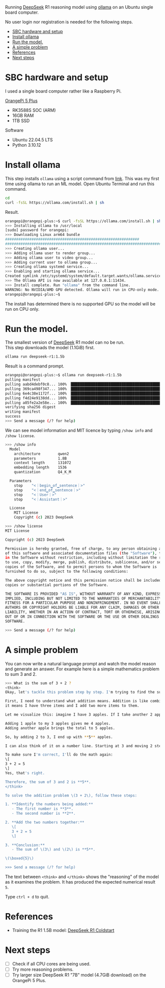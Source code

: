 Running [DeepSeek](https://github.com/deepseek-ai) R1 reasoning model using [ollama](https://ollama.com) on an Ubuntu single board computer.

No user login nor registration is needed for the following steps.

- [SBC hardware and setup](#sbc-hardware-and-setup)
- [Install ollama](#install-ollama)
- [Run the model.](#run-the-model)
- [A simple problem](#a-simple-problem)
- [References](#references)
- [Next steps](#next-steps)

# SBC hardware and setup

I used a single board computer rather like a Raspberry Pi.

[OrangePi 5 Plus](http://www.orangepi.org/html/hardWare/computerAndMicrocontrollers/service-and-support/Orange-Pi-5-plus.html) 
* RK3588S SOC (ARM)
* 16GB RAM
* 1TB SSD

Software
* Ubuntu 22.04.5 LTS
* Python 3.10.12

# Install ollama

This step installs `ollama` using a script command from [link](https://ollama.com/download/linux).  This was my 
first time using ollama to run an ML model.  Open Ubuntu Terminal and run this command.
```bash
cd
curl -fsSL https://ollama.com/install.sh | sh
```

Result.
```bash
orangepi@orangepi-plus:~$ curl -fsSL https://ollama.com/install.sh | sh
>>> Installing ollama to /usr/local
[sudo] password for orangepi: 
>>> Downloading Linux arm64 bundle
#############################################################             85.2%
######################################################################## 100.0%
>>> Creating ollama user...
>>> Adding ollama user to render group...
>>> Adding ollama user to video group...
>>> Adding current user to ollama group...
>>> Creating ollama systemd service...
>>> Enabling and starting ollama service...
Created symlink /etc/systemd/system/default.target.wants/ollama.service → /etc/systemd/system/ollama.service.
>>> The Ollama API is now available at 127.0.0.1:11434.
>>> Install complete. Run "ollama" from the command line.
WARNING: No NVIDIA/AMD GPU detected. Ollama will run in CPU-only mode.
orangepi@orangepi-plus:~$ 
```
The install has determined there is no supported GPU so the model will be run on CPU only.

# Run the model.

The smallest version of [DeepSeek](https://github.com/deepseek-ai) R1 model can no be run.  
This step downloads the model (1.1GiB) first.
```bash
ollama run deepseek-r1:1.5b
```

Result is a command prompt.
```bash
orangepi@orangepi-plus:~$ ollama run deepseek-r1:1.5b
pulling manifest 
pulling aabd4debf0c8... 100% ▕███████████████████████████████████████████████████████████████████████████████▏ 1.1 GB                         
pulling 369ca498f347... 100% ▕███████████████████████████████████████████████████████████████████████████████▏  387 B                         
pulling 6e4c38e1172f... 100% ▕███████████████████████████████████████████████████████████████████████████████▏ 1.1 KB                         
pulling f4d24e9138dd... 100% ▕███████████████████████████████████████████████████████████████████████████████▏  148 B                         
pulling a85fe2a2e58e... 100% ▕███████████████████████████████████████████████████████████████████████████████▏  487 B                         
verifying sha256 digest 
writing manifest 
success 
>>> Send a message (/? for help)
```

We can see model information and MIT licence by typing `/show info` and `/show license`.
```bash
>>> /show info
  Model
    architecture        qwen2     
    parameters          1.8B      
    context length      131072    
    embedding length    1536      
    quantization        Q4_K_M    

  Parameters
    stop    "<｜begin▁of▁sentence｜>"    
    stop    "<｜end▁of▁sentence｜>"      
    stop    "<｜User｜>"                 
    stop    "<｜Assistant｜>"            

  License
    MIT License                    
    Copyright (c) 2023 DeepSeek    

>>> /show license
MIT License

Copyright (c) 2023 DeepSeek

Permission is hereby granted, free of charge, to any person obtaining a copy
of this software and associated documentation files (the "Software"), to deal
in the Software without restriction, including without limitation the rights
to use, copy, modify, merge, publish, distribute, sublicense, and/or sell
copies of the Software, and to permit persons to whom the Software is
furnished to do so, subject to the following conditions:

The above copyright notice and this permission notice shall be included in all
copies or substantial portions of the Software.

THE SOFTWARE IS PROVIDED "AS IS", WITHOUT WARRANTY OF ANY KIND, EXPRESS OR
IMPLIED, INCLUDING BUT NOT LIMITED TO THE WARRANTIES OF MERCHANTABILITY,
FITNESS FOR A PARTICULAR PURPOSE AND NONINFRINGEMENT. IN NO EVENT SHALL THE
AUTHORS OR COPYRIGHT HOLDERS BE LIABLE FOR ANY CLAIM, DAMAGES OR OTHER
LIABILITY, WHETHER IN AN ACTION OF CONTRACT, TORT OR OTHERWISE, ARISING FROM,
OUT OF OR IN CONNECTION WITH THE SOFTWARE OR THE USE OR OTHER DEALINGS IN THE
SOFTWARE.

>>> Send a message (/? for help)
```

# A simple problem

You can now write a natural language prompt and watch the model reason and generate an answer.  For example here is a simple mathematics problem to sum 3 and 2.
```bash
>>> What is the sum of 3 + 2 ?
<think>
Okay, let's tackle this problem step by step. I'm trying to find the sum of 3 plus 2. 

First, I need to understand what addition means. Addition is like combining two numbers to get a total. So, when I see "3 + 2," 
it means I have three items and I add two more items to them.

Let me visualize this: imagine I have 3 apples. If I take another 2 apples, how many apples do I have in total? 

Adding 1 apple to my 3 apples gives me 4 apples.
Adding another apple brings the total to 5 apples.

So, by adding 2 to 3, I end up with **5** apples.

I can also think of it on a number line. Starting at 3 and moving 2 steps forward lands me on 5.

To make sure I'm correct, I'll do the math again:
\[
3 + 2 = 5
\]
Yes, that's right.

Therefore, the sum of 3 and 2 is **5**.
</think>

To solve the addition problem \(3 + 2\), follow these steps:

1. **Identify the numbers being added:**
   - The first number is **3**.
   - The second number is **2**.

2. **Add the two numbers together:**
   \[
   3 + 2 = 5
   \]

3. **Conclusion:**
   - The sum of \(3\) and \(2\) is **5**.

\(\boxed{5}\)

>>> Send a message (/? for help)
```

The text between `<think>` and `</think>` shows the "reasoning" of the model as it examines the problem.  It has
produced the expected numerical result `5`.

Type `ctrl + d` to quit.

# References

* Training the R1 1.5B model: [DeepSeek R1 Coldstart](https://youtu.be/Pabqg33sUrg?si=EYr9Nqs1zdFuEpul)

# Next steps

* [ ] Check if all CPU cores are being used.
* [ ] Try more reasoning problems.
* [ ] Try larger size DeepSeek R1 "7B" model (4.7GiB download) on the OrangePi 5 Plus.
